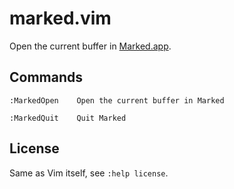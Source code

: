 # marked.vim

Open the current buffer in [Marked.app](http://markedapp.com/).

## Commands

    :MarkedOpen    Open the current buffer in Marked

    :MarkedQuit    Quit Marked

## License

Same as Vim itself, see `:help license`.
